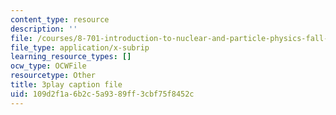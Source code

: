 ```yaml
---
content_type: resource
description: ''
file: /courses/8-701-introduction-to-nuclear-and-particle-physics-fall-2020/109d2f1a6b2c5a9389ff3cbf75f8452c_dTAIYaSBols.vtt
file_type: application/x-subrip
learning_resource_types: []
ocw_type: OCWFile
resourcetype: Other
title: 3play caption file
uid: 109d2f1a-6b2c-5a93-89ff-3cbf75f8452c
---
```

